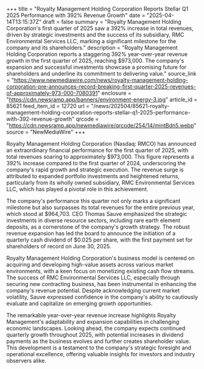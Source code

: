 +++
title = "Royalty Management Holding Corporation Reports Stellar Q1 2025 Performance with 392% Revenue Growth"
date = "2025-04-14T13:15:37Z"
draft = false
summary = "Royalty Management Holding Corporation's first quarter of 2025 saw a 392% increase in total revenues, driven by strategic investments and the success of its subsidiary, RMC Environmental Services LLC, marking a significant milestone for the company and its shareholders."
description = "Royalty Management Holding Corporation reports a staggering 392% year-over-year revenue growth in the first quarter of 2025, reaching $973,000. The company's expansion and successful investments showcase a promising future for shareholders and underline its commitment to delivering value."
source_link = "https://www.newmediawire.com/news/royalty-management-holding-corporation-pre-announces-record-breaking-first-quarter-2025-revenues-of-approximately-973-000-7080391"
enclosure = "https://cdn.newsramp.app/banners/environment-energy-3.jpg"
article_id = 85621
feed_item_id = 12720
url = "/news/202504/85621-royalty-management-holding-corporation-reports-stellar-q1-2025-performance-with-392-revenue-growth"
qrcode = "https://cdn.newsramp.app/newmediawire/qrcode/254/14/mintBdn5.webp"
source = "NewMediaWire"
+++

<p>Royalty Management Holding Corporation (Nasdaq: RMCO) has announced an extraordinary financial performance for the first quarter of 2025, with total revenues soaring to approximately $973,000. This figure represents a 392% increase compared to the first quarter of 2024, underscoring the company's rapid growth and strategic execution. The revenue surge is attributed to expanded portfolio investments and heightened returns, particularly from its wholly owned subsidiary, RMC Environmental Services LLC, which has played a pivotal role in this achievement.</p><p>The company's performance this quarter not only marks a significant milestone but also surpasses its total revenues for the entire previous year, which stood at $964,703. CEO Thomas Sauve emphasized the strategic investments in diverse resource sectors, including rare earth element deposits, as a cornerstone of the company's growth strategy. The robust revenue expansion has led the board to announce the initiation of a quarterly cash dividend of $0.025 per share, with the first payment set for shareholders of record on June 30, 2025.</p><p>Royalty Management Holding Corporation's business model is centered on acquiring and developing high-value assets across various market environments, with a keen focus on monetizing existing cash flow streams. The success of RMC Environmental Services LLC, especially through securing new contracting business, has been instrumental in enhancing the company's revenue potential. Despite acknowledging current market volatility, Sauve expressed confidence in the company's ability to cautiously evaluate and capitalize on emerging growth opportunities.</p><p>The remarkable year-over-year revenue increase highlights Royalty Management's adaptability and expansion capabilities in challenging economic landscapes. Looking ahead, the company expects continued quarterly growth throughout 2025, with potential increases in dividend payments as the business evolves and further creates shareholder value. This development is a testament to the company's strategic foresight and operational excellence, offering valuable insights for investors and industry observers alike.</p>
